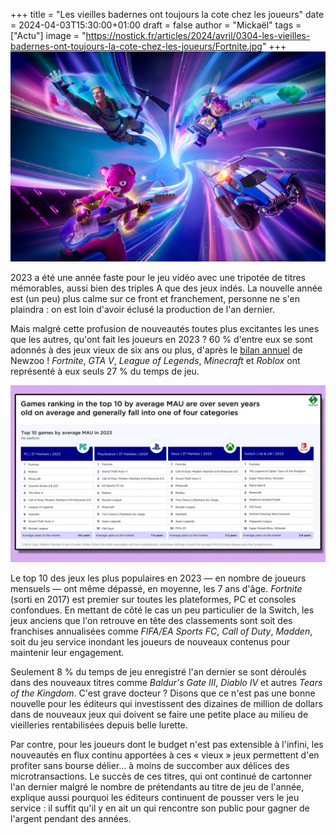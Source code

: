 +++
title = "Les vieilles badernes ont toujours la cote chez les joueurs"
date = 2024-04-03T15:30:00+01:00
draft = false
author = "Mickaël"
tags = ["Actu"]
image = "https://nostick.fr/articles/2024/avril/0304-les-vieilles-badernes-ont-toujours-la-cote-chez-les-joueurs/Fortnite.jpg"
+++ 
![Fortnite](Fortnite.jpg "Lancé il y a sept ans, Fortnite continue de tout cartonner.") 

2023 a été une année faste pour le jeu vidéo avec une tripotée de titres mémorables, aussi bien des triples A que des jeux indés. La nouvelle année est (un peu) plus calme sur ce front et franchement, personne ne s'en plaindra : on est loin d'avoir éclusé la production de l'an dernier. 

Mais malgré cette profusion de nouveautés toutes plus excitantes les unes que les autres, qu'ont fait les joueurs en 2023 ? 60 % d'entre eux se sont adonnés à des jeux vieux de six ans ou plus, d'après le [bilan annuel](https://newzoo.com/resources/trend-reports/pc-console-gaming-report-2024) de Newzoo ! *Fortnite*, *GTA V*, *League of Legends*, *Minecraft* et *Roblox* ont représenté à eux seuls 27 % du temps de jeu. 

![Classement Newzoo](Newzoo2023.jpg "Le classement Newzoo des jeux les plus populaires sur les principales plateformes.") 

Le top 10 des jeux les plus populaires en 2023 — en nombre de joueurs mensuels — ont même dépassé, en moyenne, les 7 ans d'âge. *Fortnite* (sorti en 2017) est premier sur toutes les plateformes, PC et consoles confondues. En mettant de côté le cas un peu particulier de la Switch, les jeux anciens que l'on retrouve en tête des classements sont soit des franchises annualisées comme *FIFA/EA Sports FC*, *Call of Duty*, *Madden*, soit du jeu service inondant les joueurs de nouveaux contenus pour maintenir leur engagement.

Seulement 8 % du temps de jeu enregistré l'an dernier se sont déroulés dans des nouveaux titres comme *Baldur's Gate III*, *Diablo IV* et autres *Tears of the Kingdom*. C'est grave docteur ? Disons que ce n'est pas une bonne nouvelle pour les éditeurs qui investissent des dizaines de million de dollars dans de nouveaux jeux qui doivent se faire une petite place au milieu de vieilleries rentabilisées depuis belle lurette.

Par contre, pour les joueurs dont le budget n'est pas extensible à l'infini, les nouveautés en flux continu apportées à ces « vieux » jeux permettent d'en profiter sans bourse délier… à moins de succomber aux délices des microtransactions. Le succès de ces titres, qui ont continué de cartonner l'an dernier malgré le nombre de prétendants au titre de jeu de l'année, explique aussi pourquoi les éditeurs continuent de pousser vers le jeu service : il suffit qu'il y en ait un qui rencontre son public pour gagner de l'argent pendant des années.